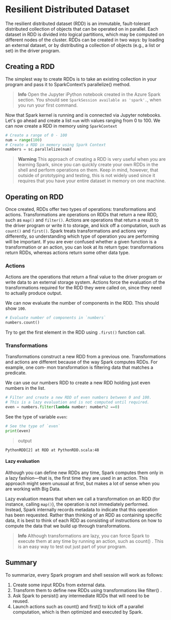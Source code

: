 # Resilient Distributed Dataset
The resilient distributed dataset (RDD) is an immutable, fault-tolerant distributed collection of objects that can be operated on in parallel. Each dataset in RDD is divided into logical partitions, which may be computed on different nodes of the cluster. RDDs can be created in two ways: by loading an external dataset, or by distributing a collection of objects (e.g., a list or set) in the driver program.

## Creating a RDD
The simplest way to create RDDs is to take an existing collection in your program
and pass it to SparkContext’s parallelize() method.

> **Info** Open the Jupyter iPython notebook created in the Azure Spark section.
You should see `SparkSession available as 'spark'.`, when you run your first command.

Now that Spark kernel is running and is connected via Jupyter notebooks. Let's go
ahead and create a list `num` with values ranging from 0 to 100. We can now create a RDD in memory using `SparkContext`

```Python
# Create a range of 0 - 100
num = range(100)
# Create a RDD in memory using Spark Context
numbers = sc.parallelize(num)
```

> **Warning** This approach of creating a RDD is very useful when you are learning Spark, since you can quickly create your own RDDs in the shell and perform operations on them. Keep in mind, however, that outside of prototyping and testing, this is not widely used since it requires that you have your entire dataset in memory on one machine.

## Operating on RDD
Once created, RDDs offer two types of operations: transformations and actions. Transformations are operations on RDDs that return a new RDD, such as `map()` and `filter()`. Actions are operations that return a result to the driver program or write it to storage, and kick off a computation, such as `count()` and `first()`. Spark treats transformations and actions very differently, so understanding which type of operation you are performing will be important. If you are ever confused whether a given function is a transformation or an action, you can look at its return type: transformations return RDDs, whereas actions return some other data type.

### Actions
Actions are the operations that return a final value to the driver program or write data to an external storage system. Actions force the evaluation of
the transformations required for the RDD they were called on, since they need to
actually produce output.

We can now evaluate the number of components in the RDD. This should show `100`.

```Python
# Evaluate number of components in `numbers`
numbers.count()
```
Try to get the first element in the RDD using `.first()` function call.

### Transformations

Transformations construct a new RDD from a previous one. Transformations and actions are different because of the way Spark computes RDDs. For example, one com‐
mon transformation is filtering data that matches a predicate.

We can use our numbers RDD to create a new RDD holding just even numbers in the list.

```Python
# Filter and create a new RDD of even numbers between 0 and 100.
# This is a lazy evaluation and is not computed until required.
even = numbers.filter(lambda number: number%2 ==0)
```

See the type of variable `even`:

```Python
# See the type of `even`
print(even)
```

> output

```shell
PythonRDD[2] at RDD at PythonRDD.scala:48
```

#### Lazy evaluation

Although you can define new RDDs any time, Spark computes them only in a lazy
fashion—that is, the first time they are used in an action. This approach might seem unusual at first, but makes a lot of sense when you are working with Big Data.

Lazy evaluation means that when we call a transformation on an RDD (for instance, calling `map()`), the operation is not immediately performed. Instead, Spark internally records metadata to indicate that this operation has been requested. Rather than thinking of an RDD as containing specific data, it is best to think of each RDD as consisting of instructions on how to compute the data that we build up through transformations.

> **Info** Although transformations are lazy, you can force Spark to execute
them at any time by running an action, such as count() . This is an
easy way to test out just part of your program.
 
## Summary
To summarize, every Spark program and shell session will work as follows:
1. Create some input RDDs from external data.
2. Transform them to define new RDDs using transformations like filter() .
3. Ask Spark to persist() any intermediate RDDs that will need to be reused.
4. Launch actions such as count() and first() to kick off a parallel computation,
which is then optimized and executed by Spark.

